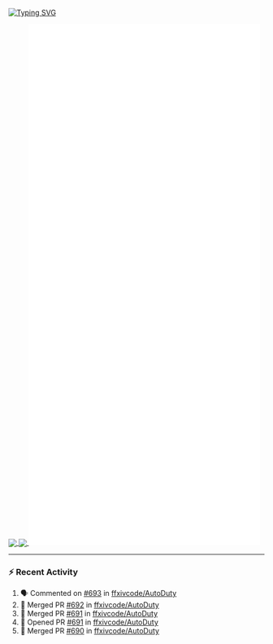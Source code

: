 [![Typing SVG](https://readme-typing-svg.demolab.com?font=Fira+Code&duration=1000&pause=1000&multiline=true&repeat=false&width=435&lines=Simon+Latusek+%7C+Gameplay+Engineer)](https://git.io/typing-svg)

<a href="https://github.com/anuraghazra/github-readme-stats">
  <img height=200 align="center" src="https://github-readme-stats.vercel.app/api?username=erdelf&theme=radical" />
</a>
<a href="https://github.com/anuraghazra/convoychat">
  <img height=200 align="center" src="https://streak-stats.demolab.com?user=erdelf&theme=radical&mode=weekly" />
</a>

<picture>
  <img src="/github-metrics.svg" alt="Metrics">
</picture>

---

### :zap: Recent Activity
<!--START_SECTION:activity-->
1. 🗣 Commented on [#693](https://github.com/ffxivcode/AutoDuty/issues/693#issuecomment-2522508526) in [ffxivcode/AutoDuty](https://github.com/ffxivcode/AutoDuty)
2. 🎉 Merged PR [#692](https://github.com/ffxivcode/AutoDuty/pull/692) in [ffxivcode/AutoDuty](https://github.com/ffxivcode/AutoDuty)
3. 🎉 Merged PR [#691](https://github.com/ffxivcode/AutoDuty/pull/691) in [ffxivcode/AutoDuty](https://github.com/ffxivcode/AutoDuty)
4. 💪 Opened PR [#691](https://github.com/ffxivcode/AutoDuty/pull/691) in [ffxivcode/AutoDuty](https://github.com/ffxivcode/AutoDuty)
5. 🎉 Merged PR [#690](https://github.com/ffxivcode/AutoDuty/pull/690) in [ffxivcode/AutoDuty](https://github.com/ffxivcode/AutoDuty)
<!--END_SECTION:activity-->

<!--
**erdelf/erdelf** is a ✨ _special_ ✨ repository because its `README.md` (this file) appears on your GitHub profile.

Here are some ideas to get you started:

- 🔭 I’m currently working on ...
- 🌱 I’m currently learning ...
- 👯 I’m looking to collaborate on ...
- 🤔 I’m looking for help with ...
- 💬 Ask me about ...
- 📫 How to reach me: ...
- 😄 Pronouns: ...
- ⚡ Fun fact: ...
-->
